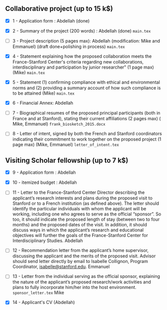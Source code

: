 Collaborative project (up to 15 k$)
-----------------------------

- [x] 1 - Application form : Abdellah (done)

- [x] 2 - Summary of the project (200 words) : Abdellah (done) `main.tex`

- [ ] 3 - Project description (5 pages max): Abdellah (modification:  Mike and Emmanuel) (draft done+polishing in process) `main.tex`

- [x] 4 - Statement explaining how the proposed collaboration meets the France-Stanford Center's criteria regarding new collaborations, interdisciplinary and participation by junior researcher"  (1 page max) (Mike) `main.tex`

- [x] 5 - Statement (1) confirming compliance with ethical and environmental norms and (2) providing a summary account of how such compliance is to be attained (Mike) `main.tex`

- [x] 6 - Financial Annex: Abdellah

- [ ] 7 - Biographical resumes of the proposed principal participants (both in France and at Stanford), stating their current affiliations (2 pages max) ( Mike, Emmanuel) `frank_biosketch_2015.docx`

- [ ] 8 - Letter of intent, signed by both the French and Stanford coordinators indicating their commitment to work together on the proposed project (1 page max) (Mike, Emmanuel) `letter_of_intent.tex`

Visiting Scholar fellowship (up to 7 k$) 
--------------------------------

- [x] 9 - Application form : Abdellah

- [x] 10 - itemized budget : Abdellah

- [ ] 11 -  Letter to the France-Stanford Center Director describing the applicant’s research interests and plans during the proposed visit to Stanford or to a French institution (as defined above). The letter should identify the particular individuals with whom the applicant will be working, including one who agrees to serve as the official “sponsor”. So too, it should indicate the proposed length of stay (between two to four months) and the proposed dates of the visit. In addition, it should discuss ways in which the applicant’s research and educational objectives will further the goals of the France-Stanford Center for Interdisciplinary Studies.   Abdellah 

- [ ] 12 - Recommendation letter from the applicant’s home supervisor, discussing the applicant and the merits of the proposed visit. Advisor should send letter directly by email to Isabelle Collignon, Program Coordinator, isabelle@stanford.edu. Emmanuel 

- [ ] 13 - Letter from the individual serving as the official sponsor, explaining the nature of the applicant’s proposed research/work activities and plans to fully incorporate him/her into the host environment. `sponsor_letter.tex` Mike

- [x] 14 - Applicant's CV (Abdellah)
